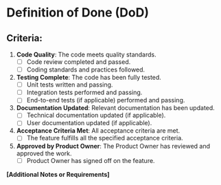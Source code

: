 # Definition of Done (DoD)

## Criteria:
1. **Code Quality**: The code meets quality standards.
   - [ ] Code review completed and passed.
   - [ ] Coding standards and practices followed.

2. **Testing Complete**: The code has been fully tested.
   - [ ] Unit tests written and passing.
   - [ ] Integration tests performed and passing.
   - [ ] End-to-end tests (if applicable) performed and passing.

3. **Documentation Updated**: Relevant documentation has been updated.
   - [ ] Technical documentation updated (if applicable).
   - [ ] User documentation updated (if applicable).

4. **Acceptance Criteria Met**: All acceptance criteria are met.
   - [ ] The feature fulfills all the specified acceptance criteria.

5. **Approved by Product Owner**: The Product Owner has reviewed and approved the work.
   - [ ] Product Owner has signed off on the feature.

**[Additional Notes or Requirements]**
